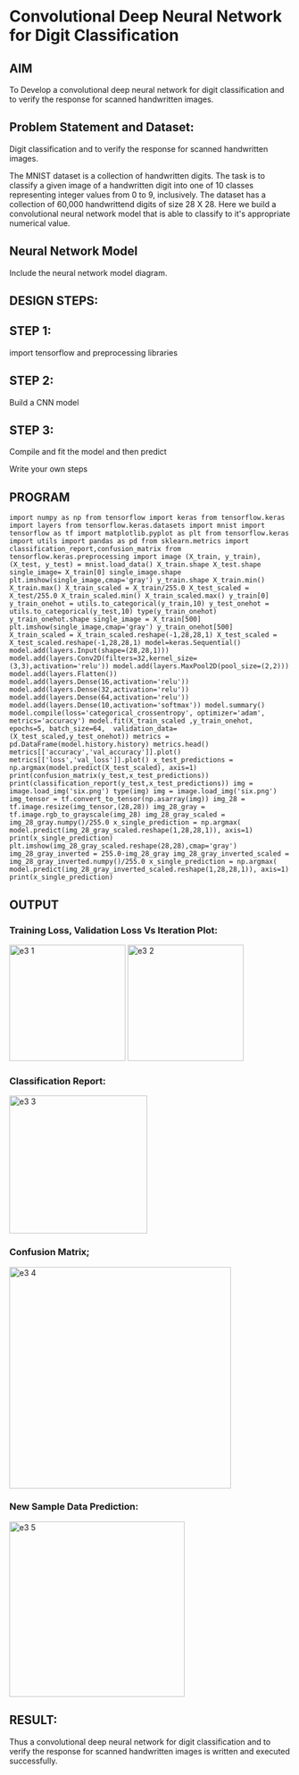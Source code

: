 # Convolutional Deep Neural Network for Digit Classification

## AIM

To Develop a convolutional deep neural network for digit classification and to verify the response for scanned handwritten images.

## Problem Statement and Dataset:

Digit classification and to verify the response for scanned handwritten images.

The MNIST dataset is a collection of handwritten digits. The task is to classify a given image of a handwritten digit into one of 10 classes representing integer values from 0 to 9, inclusively. The dataset has a collection of 60,000 handwrittend digits of size 28 X 28. Here we build a convolutional neural network model that is able to classify to it's appropriate numerical value.

## Neural Network Model

Include the neural network model diagram.

## DESIGN STEPS:

## STEP 1:
import tensorflow and preprocessing libraries

## STEP 2:
Build a CNN model

## STEP 3:
Compile and fit the model and then predict

Write your own steps

## PROGRAM
``
import numpy as np
from tensorflow import keras
from tensorflow.keras import layers
from tensorflow.keras.datasets import mnist
import tensorflow as tf
import matplotlib.pyplot as plt
from tensorflow.keras import utils
import pandas as pd
from sklearn.metrics import classification_report,confusion_matrix
from tensorflow.keras.preprocessing import image
(X_train, y_train), (X_test, y_test) = mnist.load_data()
X_train.shape
X_test.shape
single_image= X_train[0]
single_image.shape
plt.imshow(single_image,cmap='gray')
y_train.shape
X_train.min()
X_train.max()
X_train_scaled = X_train/255.0
X_test_scaled = X_test/255.0
X_train_scaled.min()
X_train_scaled.max()
y_train[0]
y_train_onehot = utils.to_categorical(y_train,10)
y_test_onehot = utils.to_categorical(y_test,10)
type(y_train_onehot)
y_train_onehot.shape
single_image = X_train[500]
plt.imshow(single_image,cmap='gray')
y_train_onehot[500]
X_train_scaled = X_train_scaled.reshape(-1,28,28,1)
X_test_scaled = X_test_scaled.reshape(-1,28,28,1)
model=keras.Sequential()
model.add(layers.Input(shape=(28,28,1)))
model.add(layers.Conv2D(filters=32,kernel_size=(3,3),activation='relu'))
model.add(layers.MaxPool2D(pool_size=(2,2)))
model.add(layers.Flatten())
model.add(layers.Dense(16,activation='relu'))
model.add(layers.Dense(32,activation='relu'))
model.add(layers.Dense(64,activation='relu'))
model.add(layers.Dense(10,activation='softmax'))
model.summary()
model.compile(loss='categorical_crossentropy',
              optimizer='adam',
              metrics='accuracy')
model.fit(X_train_scaled ,y_train_onehot, epochs=5,
          batch_size=64, 
          validation_data=(X_test_scaled,y_test_onehot))
metrics = pd.DataFrame(model.history.history)
metrics.head()
metrics[['accuracy','val_accuracy']].plot()
metrics[['loss','val_loss']].plot()
x_test_predictions = np.argmax(model.predict(X_test_scaled), axis=1)
print(confusion_matrix(y_test,x_test_predictions))
print(classification_report(y_test,x_test_predictions))
img = image.load_img('six.png')
type(img)
img = image.load_img('six.png')
img_tensor = tf.convert_to_tensor(np.asarray(img))
img_28 = tf.image.resize(img_tensor,(28,28))
img_28_gray = tf.image.rgb_to_grayscale(img_28)
img_28_gray_scaled = img_28_gray.numpy()/255.0
x_single_prediction = np.argmax(
    model.predict(img_28_gray_scaled.reshape(1,28,28,1)),
     axis=1)
print(x_single_prediction)
plt.imshow(img_28_gray_scaled.reshape(28,28),cmap='gray')
img_28_gray_inverted = 255.0-img_28_gray
img_28_gray_inverted_scaled = img_28_gray_inverted.numpy()/255.0
x_single_prediction = np.argmax(
    model.predict(img_28_gray_inverted_scaled.reshape(1,28,28,1)),
     axis=1)
print(x_single_prediction)
``
## OUTPUT

### Training Loss, Validation Loss Vs Iteration Plot:

<img width="208" alt="e3 1" src="https://github.com/naramala-niharika/mnist-classification/assets/94165377/52c3ed11-b0d8-4524-bdc4-cf1b0eeefe66">

<img width="208" alt="e3 2" src="https://github.com/naramala-niharika/mnist-classification/assets/94165377/9af938e9-a77c-4e02-ae71-d7a8341060b2">


### Classification Report:

<img width="247" alt="e3 3" src="https://github.com/naramala-niharika/mnist-classification/assets/94165377/cb558997-2dbf-4284-b941-d38ee761c809">


### Confusion Matrix;

<img width="397" alt="e3 4" src="https://github.com/naramala-niharika/mnist-classification/assets/94165377/6a398cff-dcb6-4d82-957b-e807be053c67">


### New Sample Data Prediction:

<img width="314" alt="e3 5" src="https://github.com/naramala-niharika/mnist-classification/assets/94165377/9571669f-fd80-415a-950c-00a191787da4">


## RESULT:
Thus a convolutional deep neural network for digit classification and to verify the response for scanned handwritten images is written and executed successfully.
